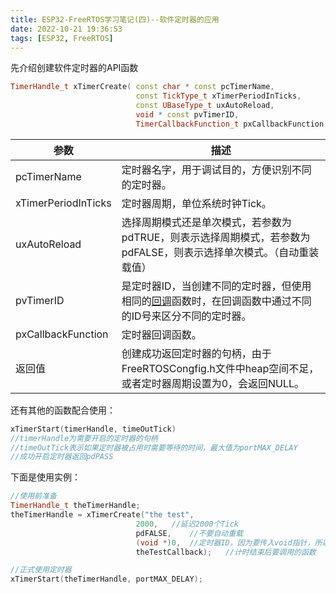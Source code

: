```yaml
---
title: ESP32-FreeRTOS学习笔记(四)--软件定时器的应用
date: 2022-10-21 19:36:53
tags: [ESP32, FreeRTOS]
---
```


先介绍创建软件定时器的API函数

```c++
TimerHandle_t xTimerCreate( const char * const pcTimerName,
                            const TickType_t xTimerPeriodInTicks,
                            const UBaseType_t uxAutoReload,
                            void * const pvTimerID,
                            TimerCallbackFunction_t pxCallbackFunction )
```

| 参数                | 描述                                                         |
| ------------------- | ------------------------------------------------------------ |
| pcTimerName         | 定时器名字，用于调试目的，方便识别不同的定时器。             |
| xTimerPeriodInTicks | 定时器周期，单位系统时钟Tick。                               |
| uxAutoReload        | 选择周期模式还是单次模式，若参数为pdTRUE，则表示选择周期模式，若参数为pdFALSE，则表示选择单次模式。（自动重装载值） |
| pvTimerID           | 是定时器ID，当创建不同的定时器，但使用相同的[回调](https://so.csdn.net/so/search?q=回调&spm=1001.2101.3001.7020)函数时，在回调函数中通过不同的ID号来区分不同的定时器。 |
| pxCallbackFunction  | 定时器回调函数。                                             |
| 返回值              | 创建成功返回定时器的句柄，由于FreeRTOSCongfig.h文件中heap空间不足，或者定时器周期设置为0，会返回NULL。 |

还有其他的函数配合使用：

```c++
xTimerStart(timerHandle, timeOutTick)
//timerHandle为需要开启的定时器的句柄
//timeOutTick表示如果定时器被占用时需要等待的时间，最大值为portMAX_DELAY
//成功开启定时器返回pdPASS
```

下面是使用实例：

```c++
//使用前准备
TimerHandle_t theTimerHandle;
theTimerHandle = xTimerCreate("the test",
                            2000,	//延迟2000个Tick
                            pdFALSE,	//不要自动重载
                            (void *)0,	//定时器ID，因为要传入void指针，所以要强制转换
                            theTestCallback);	//计时结束后要调用的函数

//正式使用定时器
xTimerStart(theTimerHandle, portMAX_DELAY);
```

